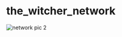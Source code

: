 # the_witcher_network


![network pic 2](https://user-images.githubusercontent.com/22730220/174459596-56fe0394-f263-4090-8ee6-61d77b9a3363.jpeg)

